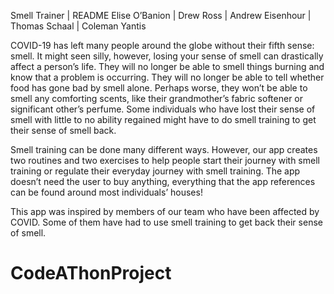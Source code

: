 Smell Trainer | README
Elise O’Banion | Drew Ross | Andrew Eisenhour | Thomas Schaal | Coleman Yantis

COVID-19 has left many people around the globe without their fifth sense: smell. It might seen silly, however, losing your sense of smell can drastically affect a person’s life. They will no longer be able to smell things burning and know that a problem is occurring. They will no longer be able to tell whether food has gone bad by smell alone. Perhaps worse, they won’t be able to smell any comforting scents, like their grandmother’s fabric softener or significant other’s perfume. Some individuals who have lost their sense of smell with little to no ability regained might have to do smell training to get their sense of smell back. 

Smell training can be done many different ways. However, our app creates two routines and two exercises to help people start their journey with smell training or regulate their everyday journey with smell training. The app doesn’t need the user to buy anything, everything that the app references can be found around most individuals’ houses!

This app was inspired by members of our team who have been affected by COVID. Some of them have had to use smell training to get back their sense of smell. 
# CodeAThonProject
